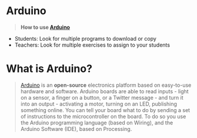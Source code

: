 # Arduino
> **How to use [Arduino](https://github.com/alexxcyb/Arduino)** <br>
- Students: Look for multiple programs to download or copy <br>
- Teachers: Look for multiple exercises to assign to your students

# What is Arduino?
> [Arduino](https://arduino.cc) is an <strong>open-source</strong> electronics platform based on easy-to-use hardware and software. Arduino boards are able to read inputs - light on a sensor, a finger on a button, or a Twitter message - and turn it into an output - activating a motor, turning on an LED, publishing something online. You can tell your board what to do by sending a set of instructions to the microcontroller on the board. To do so you use the Arduino programming language (based on Wiring), and the Arduino Software (IDE), based on Processing.
